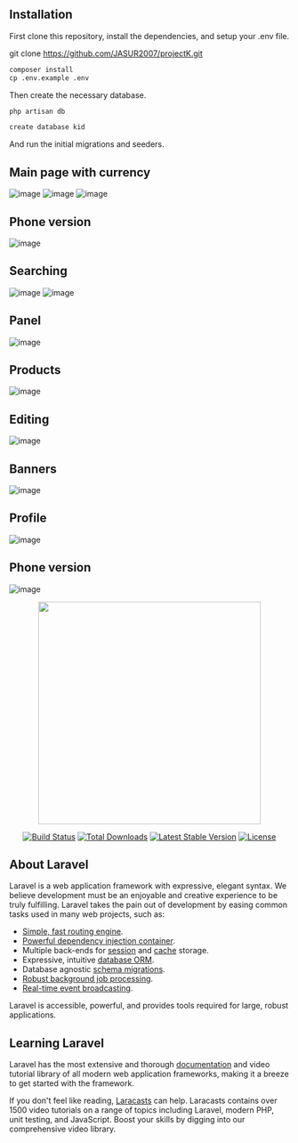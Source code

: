 ## Installation
First clone this repository, install the dependencies, and setup your .env file.

git clone https://github.com/JASUR2007/projectK.git
```markdown
composer install
cp .env.example .env
```
Then create the necessary database.
```markdown
php artisan db
```
```markdown
create database kid
```
And run the initial migrations and seeders.



## Main page with currency
![image](https://github.com/JASUR2007/projectK/assets/62153427/d3feed4b-98f0-4154-be78-b3317a2a4cf8)
![image](https://github.com/JASUR2007/projectK/assets/62153427/635dd341-eb70-4cff-b0b9-3005dfd7dff8)
![image](https://github.com/JASUR2007/projectK/assets/62153427/f2d06de5-b540-4c44-8ec0-97857b0411ca)
## Phone version
![image](https://github.com/JASUR2007/projectK/assets/62153427/4fbd6df6-853a-4d60-89cc-faf41cc83261)

## Searching
![image](https://github.com/JASUR2007/projectK/assets/62153427/d97bdd65-7c0b-4eb1-9940-756677d47097)
![image](https://github.com/JASUR2007/projectK/assets/62153427/ab08a6fe-414a-412c-a582-cb5eda93ef39)
## Panel
![image](https://github.com/JASUR2007/projectK/assets/62153427/023ead82-db38-4bd2-87ba-46e24961cb0d)
## Products
![image](https://github.com/JASUR2007/projectK/assets/62153427/aec0229e-7b61-4d50-9af2-b02ac66b4f37)
## Editing
![image](https://github.com/JASUR2007/projectK/assets/62153427/6f69e3c7-70c5-4e48-8b95-0ff8fca2fba4)
## Banners
![image](https://github.com/JASUR2007/projectK/assets/62153427/813ac714-0b09-489b-9ecb-08538c8438c6)
## Profile
![image](https://github.com/JASUR2007/projectK/assets/62153427/57b1be77-68fe-4261-947c-7bf86078cf58)
## Phone version
![image](https://github.com/JASUR2007/projectK/assets/62153427/0b2f5f0d-edfd-4671-a953-deda3a15c22a)

<p align="center"><a href="https://laravel.com" target="_blank"><img src="https://raw.githubusercontent.com/laravel/art/master/logo-lockup/5%20SVG/2%20CMYK/1%20Full%20Color/laravel-logolockup-cmyk-red.svg" width="400"></a></p>

<p align="center">
<a href="https://travis-ci.org/laravel/framework"><img src="https://travis-ci.org/laravel/framework.svg" alt="Build Status"></a>
<a href="https://packagist.org/packages/laravel/framework"><img src="https://img.shields.io/packagist/dt/laravel/framework" alt="Total Downloads"></a>
<a href="https://packagist.org/packages/laravel/framework"><img src="https://img.shields.io/packagist/v/laravel/framework" alt="Latest Stable Version"></a>
<a href="https://packagist.org/packages/laravel/framework"><img src="https://img.shields.io/packagist/l/laravel/framework" alt="License"></a>
</p>

## About Laravel

Laravel is a web application framework with expressive, elegant syntax. We believe development must be an enjoyable and creative experience to be truly fulfilling. Laravel takes the pain out of development by easing common tasks used in many web projects, such as:

- [Simple, fast routing engine](https://laravel.com/docs/routing).
- [Powerful dependency injection container](https://laravel.com/docs/container).
- Multiple back-ends for [session](https://laravel.com/docs/session) and [cache](https://laravel.com/docs/cache) storage.
- Expressive, intuitive [database ORM](https://laravel.com/docs/eloquent).
- Database agnostic [schema migrations](https://laravel.com/docs/migrations).
- [Robust background job processing](https://laravel.com/docs/queues).
- [Real-time event broadcasting](https://laravel.com/docs/broadcasting).

Laravel is accessible, powerful, and provides tools required for large, robust applications.

## Learning Laravel

Laravel has the most extensive and thorough [documentation](https://laravel.com/docs) and video tutorial library of all modern web application frameworks, making it a breeze to get started with the framework.

If you don't feel like reading, [Laracasts](https://laracasts.com) can help. Laracasts contains over 1500 video tutorials on a range of topics including Laravel, modern PHP, unit testing, and JavaScript. Boost your skills by digging into our comprehensive video library.


